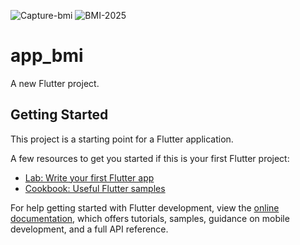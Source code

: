 ![Capture-bmi](https://github.com/user-attachments/assets/09a9ba38-8a91-44d2-8795-3a2b3b380cf4)
![BMI-2025](https://github.com/user-attachments/assets/654ba5fc-47b2-47aa-abb7-14b5a0730373)
# app_bmi

A new Flutter project.

## Getting Started

This project is a starting point for a Flutter application.

A few resources to get you started if this is your first Flutter project:

- [Lab: Write your first Flutter app](https://docs.flutter.dev/get-started/codelab)
- [Cookbook: Useful Flutter samples](https://docs.flutter.dev/cookbook)

For help getting started with Flutter development, view the
[online documentation](https://docs.flutter.dev/), which offers tutorials,
samples, guidance on mobile development, and a full API reference.
